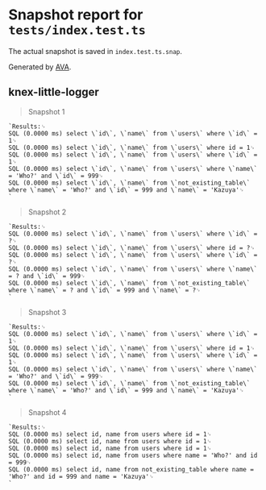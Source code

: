 # Snapshot report for `tests/index.test.ts`

The actual snapshot is saved in `index.test.ts.snap`.

Generated by [AVA](https://avajs.dev).

## knex-little-logger

> Snapshot 1

    `Results:␊
    SQL (0.0000 ms) select \`id\`, \`name\` from \`users\` where \`id\` = 1␊
    SQL (0.0000 ms) select \`id\`, \`name\` from \`users\` where id = 1␊
    SQL (0.0000 ms) select \`id\`, \`name\` from \`users\` where \`id\` = 1␊
    SQL (0.0000 ms) select \`id\`, \`name\` from \`users\` where \`name\` = 'Who?' and \`id\` = 999␊
    SQL (0.0000 ms) select \`id\`, \`name\` from \`not_existing_table\` where \`name\` = 'Who?' and \`id\` = 999 and \`name\` = 'Kazuya'␊
    `

> Snapshot 2

    `Results:␊
    SQL (0.0000 ms) select \`id\`, \`name\` from \`users\` where \`id\` = ?␊
    SQL (0.0000 ms) select \`id\`, \`name\` from \`users\` where id = ?␊
    SQL (0.0000 ms) select \`id\`, \`name\` from \`users\` where \`id\` = ?␊
    SQL (0.0000 ms) select \`id\`, \`name\` from \`users\` where \`name\` = ? and \`id\` = 999␊
    SQL (0.0000 ms) select \`id\`, \`name\` from \`not_existing_table\` where \`name\` = ? and \`id\` = 999 and \`name\` = ?␊
    `

> Snapshot 3

    `Results:␊
    SQL (0.0000 ms) select \`id\`, \`name\` from \`users\` where \`id\` = 1␊
    SQL (0.0000 ms) select \`id\`, \`name\` from \`users\` where id = 1␊
    SQL (0.0000 ms) select \`id\`, \`name\` from \`users\` where \`id\` = 1␊
    SQL (0.0000 ms) select \`id\`, \`name\` from \`users\` where \`name\` = 'Who?' and \`id\` = 999␊
    SQL (0.0000 ms) select \`id\`, \`name\` from \`not_existing_table\` where \`name\` = 'Who?' and \`id\` = 999 and \`name\` = 'Kazuya'␊
    `

> Snapshot 4

    `Results:␊
    SQL (0.0000 ms) select id, name from users where id = 1␊
    SQL (0.0000 ms) select id, name from users where id = 1␊
    SQL (0.0000 ms) select id, name from users where id = 1␊
    SQL (0.0000 ms) select id, name from users where name = 'Who?' and id = 999␊
    SQL (0.0000 ms) select id, name from not_existing_table where name = 'Who?' and id = 999 and name = 'Kazuya'␊
    `
